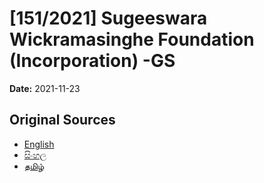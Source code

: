 # [151/2021] Sugeeswara Wickramasinghe Foundation (Incorporation) -GS

**Date:** 2021-11-23

## Original Sources

- [English](https://documents.gov.lk/view/bills/2021/11/151-2021_E.pdf)
- [සිංහල](https://documents.gov.lk/view/bills/2021/11/151-2021_S.pdf)
- [தமிழ்](https://documents.gov.lk/view/bills/2021/11/151-2021_T.pdf)
